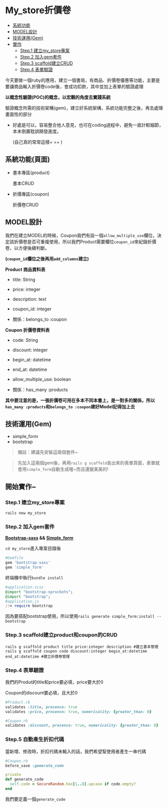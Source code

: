 # My_store折價卷

- [系統功能](#系統功能頁面)
- [MODEL設計](#model設計)
- [技術運用(Gem)](#技術運用gem)
- [實作](#開始實作)
  - [Step.1 建立my_store專案](#step1-建立my_store專案)
  - [Step.2 加入gem套件](#step2-加入gem套件)
  - [Step.3 scaffold建立CRUD](#step3-scaffold建立product和coupon的crud)
  - [Step.4 表單驗證](#step4-表單驗證)
 
今天要做一個ruby的應用，建立一個書局，有商品、折價卷優惠等功能，主要是要讓商品輸入折價卷code後，會成功扣款，其中並加上表單的驗證處理

**以概念性驗證(POC)的概念，以宏觀的角度去實踐系統**

驗證概念所需的技術架構(gem)，建立好系統架構，系統功能完整之後，再去處理畫面性的部分
  - 好處是可以，容易整合他人意見，也可在coding過程中，避免一直計較細節，本末倒置耽誤開發進度。
  
    (自己真的常常這樣= =+ )

  
## 系統功能(頁面)
 
 
- 書本專區(product)

  書本CRUD

- 折價專區(coupon)

  折價卷CRUD


## MODEL設計

我們在建立MODEL的時候，Coupon我們有設一個`allow_multiple_use`欄位，決定該折價卷是否可重複使用，所以我們Product需要欄位`coupon_id`來紀錄折價卷，以方便後續判斷。

**(`coupon_id`欄位之後再用`add_columns`建立)**



**Product 商品資料表**

 - title: String   
 - price: integer   
 - description: text
 - coupon_id: integer

 - 關係：belongs_to :coupon

**Coupon 折價卷資料表**

 - code: String
 - discount: integer
 - begin_at: datetime
 - end_at: datetime
 - allow_multiple_use: boolean

 - 關係：has_many :products
 
**其中要注意的是，一張折價卷可用在多本不同本書上，是一對多的關係，所以 `has_many :products`和`belongs_to :coupon`建好Model記得加上去**

 
## 技術運用(Gem)
  - simple_form
  - bootstrap
> 備註：建議先安裝這兩個套件~

> 先加入這兩個gem後，再用`rails g scaffold`長出來的表單頁面，表單就會用`simple_form`自動生成喔~而且還變美美的!
## 開始實作~

### Step.1 建立my_store專案
  `rails new my_store`
  
### Step.2 加入gem套件

**[Bootstrap-sass](https://github.com/momo200e/Ruby_Rails_Notes/blob/master/Gem_Notes.md#bootstrap-sass) && [Simple_form](https://github.com/momo200e/Ruby_Rails_Notes/blob/master/Gem_Notes.md#simple_form)**

`cd my_store`進入專案目錄後
```ruby
#Gemfile
gem 'bootstrap-sass'
gem 'simple_form'
``` 
終端機中執行`bundle install`

```ruby
#application.scss
@import "bootstrap-sprockets";
@import "bootstrap";
#application.js
//= require bootstrap
``` 
因為要搭配bootstrap使用，所以使用`rails generate simple_form:install --bootstrap`



### Step.3 scaffold建立product和coupon的CRUD

```rails
rails g scaffold product title price:integer description #建立書本管理
rails g scaffold coupon code discount:integer begin_at:datetime end_at:datetime #建立折價卷管理
```


### Step.4 表單驗證

我們的Produt的title和price要必填，price要大於0
        
Coupon的discount要必填，且大於0
```ruby
#Product.rb
validates :title, presence: true
validates :price, presence: true, numericality: {greater_than: 0}
```
```ruby
#Coupon.rb
validates :discount, presence: true, numericality: {greater_than: 0}
```
### Step.5 自動產生折扣代碼
當新增、修改時，折扣代碼未輸入的話，我們希望幫使用者產生一串代碼
```ruby
#Coupon.rb
before_save :gemerate_code

private
def generate_code
  self.code = SecureRandom.hex[1..8].upcase if code.empty?
end
```
我們要定義一個`generate_code`
